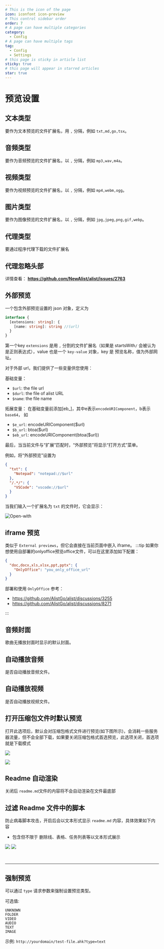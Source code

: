 ```yaml
---
# This is the icon of the page
icon: iconfont icon-preview
# This control sidebar order
order: 7
# A page can have multiple categories
category:
  - Config
# A page can have multiple tags
tag:
  - Config
  - Settings
# this page is sticky in article list
sticky: true
# this page will appear in starred articles
star: true
---
```


# 预览设置

## **文本类型**

要作为文本预览的文件扩展名，用 `,` 分隔，例如 `txt,md,go,tsx`。

## **音频类型**

要作为音频预览的文件扩展名，以 `,` 分隔，例如 `mp3,wav,m4a`。

## **视频类型**

要作为视频预览的文件扩展名，以 `,` 分隔，例如 `mp4,webm,ogg`。

## **图片类型**

要作为图像预览的文件扩展名，以 `,` 分隔，例如 `jpg,jpeg,png,gif,webp`。

## **代理类型**

要通过程序代理下载的文件扩展名

## **代理忽略头部**

详情查看： **https://github.com/NewAlist/alist/issues/2763**

## **外部预览**

一个包含外部预览设置的 json 对象，定义为

```typescript
interface {
  [extensions: string]: {
    [name: string]: string //(url)
  }
}
```

第一个key `extensions` 是用 `,` 分割的文件扩展名（如果是 startsWith`/` 会被认为是正则表达式），value 也是一个 `key-value` 对象，key 是 预览名称，值为外部网址。

对于外部 url，我们提供了一些变量供您使用：

基础变量：

- `$url`: the file url
- `$durl`: the file of alist URL
- `$name`: the file name

拓展变量：
在基础变量前添加[eb_]，其中e表示`encodeURIComponent`，b表示`base64`， 如
- `$e_url`: encodeURIComponent($url)
- `$b_url`: btoa($url)
- `$eb_url`: encodeURIComponent(btoa($url))

最后，当当前文件与“扩展”匹配时，“外部预览”将显示“打开方式”菜单。

例如，将“外部预览”设置为

```json
{
  "txt": {
    "Notepad": "notepad://$url"
  },
  "/.*/": {
    "VSCode": "vscode://$url"
  }
}
```

当我们输入一个扩展名为 `txt` 的文件时，它会显示：

![Open-with](/img/config/open-with.png)

## **iframe 预览**

类似于 `External previews`，但它会直接在当前页面中嵌入 iframe。
:::tip
如果你想使用自部署的onlyoffice预览office文件，可以在这里添加如下配置：

```json
{
  "doc,docx,xls,xlsx,ppt,pptx": {
    "OnlyOffice": "you_only_office_url"
  }
}
```

部署和使用 `OnlyOffice` 参考：

- https://github.com/AlistGo/alist/discussions/3255
- https://github.com/AlistGo/alist/discussions/8271

:::

## **音频封面**

歌曲无播放封面时显示的默认封面。

## **自动播放音频**

是否自动播放音频文件。

## **自动播放视频**

是否自动播放视频文件。

## **打开压缩包文件时默认预览**

打开此选项后，默认会对压缩包格式文件进行预览(如下图所示)，会消耗一些服务器流量，但不会全部下载，如果要关闭压缩包格式首选预览，此选项关闭，首选项就是下载模式

![](/img/advanced/user_read_archives_light.png#light)

![](/img/advanced/user_read_archives_dark.png#dark)

## **Readme 自动渲染**

关闭后 `readme.md`文件的内容将不会自动渲染在文件最底部

## **过滤 Readme 文件中的脚本**

防止病毒脚本攻击，开启后会以文本形式显示 `readme.md` 内容，具体效果如下内容

- 包含但不限于 删除线、表格、任务列表等以文本形式展示

![](/img/config/readme_b.png#light)
![](/img/config/readme_h.png#dark)



<br/>

-----

## **强制预览**

可以通过 `type` 请求参数来强制设置预览类型。

可选值:

```
UNKNOWN
FOLDER
VIDEO
AUDIO
TEXT
IMAGE
```

示例: `http://yourdomain/test-file.ahk?type=text`
